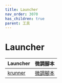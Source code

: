 ```yaml
---
title: Launcher
nav_order: 3070
has_children: true
parent: 工具
---
```



# Launcher

| Launcher | 微調腳本 |
| --- | --- |
| [krunner](https://samwhelp.github.io/note-about-debian/read/subject/tool/launcher/krunner.html) | [微調腳本](https://github.com/samwhelp/debian-adjustment/tree/main/prototype/tool/krunner) |

